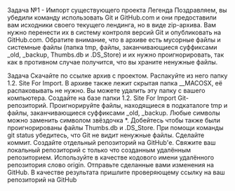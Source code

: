 Задача №1 - Импорт существующего проекта
Легенда
Поздравляем, вы убедили команду использовать Git и GitHub.com и они предоставили вам исходники своего текущего лендинга, но в виде zip-архива. Вам нужно перенести их в систему контроля версий Git и опубликовать на GitHub.com. Обратите внимание, что в архиве есть мусорные файлы и системные файлы (папка tmp, файлы, заканчивающиеся суффиксами _old, _backup, Thumbs.db и .DS_Store) и их нужно проигнорировать, так как в противном случае получится, что вы храните ненужные файлы.

Задача
Скачайте по ссылке архив с проектом.
Распакуйте из него папку 1.2. Site For Import.
В архиве также лежит скрытая папка __MACOSX, её распаковывать не нужно. Вы можете удалить эту папку с вашего компьютера.
Создайте на базе папки 1.2. Site For Import Git-репозиторий.
Проигнорируйте файлы, находящиеся в подкаталоге tmp и файлы, заканчивающиеся суффиксами _old, _backup. Любые символы можно заменить символом звёздочка *.
Добейтесь чтобы также были проигнорированы файлы Thumbs.db и .DS_Store.
При помощи команды git status убедитесь, что Git не видит ненужные файлы.
Сделайте коммит.
Создайте отдельный репозиторий на GitHub'е.
Свяжите ваш локальный репозиторий с только что созданным удалённым репозиторием. Используйте в качестве кодового имени удалённого репозитория слово origin.
Отправьте сделанные вами изменения на GitHub.
В качестве результата пришлите проверяющему ссылку на ваш репозиторий на GitHub

